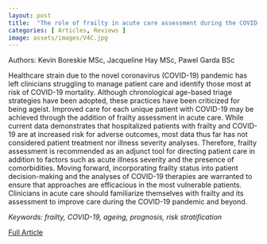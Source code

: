 ```yaml
---
layout: post
title:  "The role of frailty in acute care assessment during the COVID-19 pandemic and beyond: A rapid review"
categories: [ Articles, Reviews ]
image: assets/images/V4C.jpg
---
```


Authors: Kevin Boreskie MSc, Jacqueline Hay MSc, Pawel Garda BSc

Healthcare strain due to the novel coronavirus (COVID-19) pandemic has left clinicians struggling to manage patient care and identify those most at risk of COVID-19 mortality. Although chronological age-based triage strategies have been adopted, these practices have been criticized for being ageist. Improved care for each unique patient with COVID-19 may be achieved through the addition of frailty assessment in acute care. While current data demonstrates that hospitalized patients with frailty and COVID-19 are at increased risk for adverse outcomes, most data thus far has not considered patient treatment nor illness severity analyses. Therefore, frailty assessment is recommended as an adjunct tool for directing patient care in addition to factors such as acute illness severity and the presence of comorbidities. Moving forward, incorporating frailty status into patient decision-making and the analyses of COVID-19 therapies are warranted to ensure that approaches are efficacious in the most vulnerable patients. Clinicians in acute care should familiarize themselves with frailty and its assessment to improve care during the COVID-19 pandemic and beyond.

_Keywords: frailty, COVID-19, ageing, prognosis, risk stratification_

<a href = "/assets/documents/V4I1/V4I1A2.pdf"> Full Article </a>